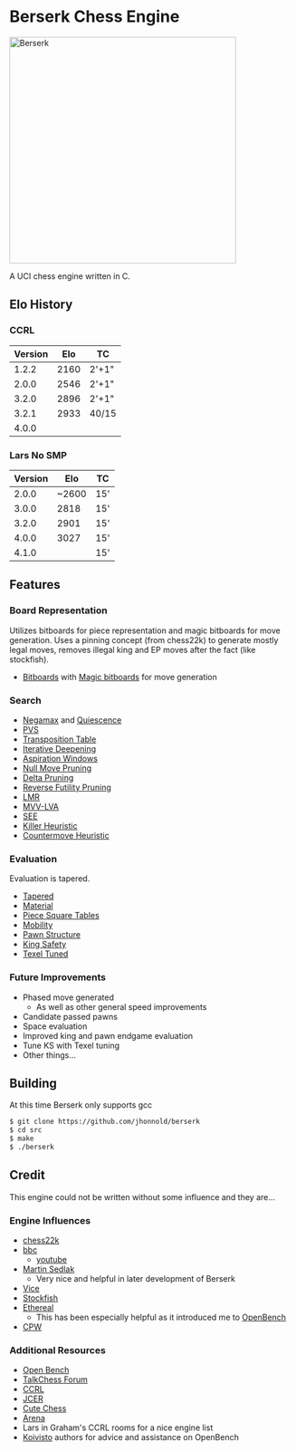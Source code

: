 # Berserk Chess Engine

<img src="resources/berserk.jpg" alt="Berserk" width="400" />

A UCI chess engine written in C.

## Elo History

### CCRL

| **Version** | **Elo** | **TC** |
| ----------- | ------- | ------ |
| 1.2.2       | 2160    | 2'+1"  |
| 2.0.0       | 2546    | 2'+1"  |
| 3.2.0       | 2896    | 2'+1"  |
| 3.2.1       | 2933    | 40/15  |
| 4.0.0       |         |        |

### Lars No SMP

| **Version** | **Elo** | **TC** |
| ----------- | ------- | ------ |
| 2.0.0       | ~2600   | 15'    |
| 3.0.0       | 2818    | 15'    |
| 3.2.0       | 2901    | 15'    |
| 4.0.0       | 3027    | 15'    |
| 4.1.0       |         | 15'    |

## Features

### Board Representation

Utilizes bitboards for piece representation and magic bitboards for move generation. Uses a pinning concept (from chess22k) to generate mostly legal moves, removes illegal king and EP moves after the fact (like stockfish).

- [Bitboards](https://www.chessprogramming.org/Bitboards) with [Magic bitboards](https://www.chessprogramming.org/Magic_Bitboards) for move generation

### Search

- [Negamax](https://www.chessprogramming.org/Negamax) and [Quiescence](https://www.chessprogramming.org/Quiescence_Search)
- [PVS](https://www.chessprogramming.org/Principal_Variation_Search)
- [Transposition Table](https://www.chessprogramming.org/Transposition_Table)
- [Iterative Deepening](https://www.chessprogramming.org/Iterative_Deepening)
- [Aspiration Windows](https://www.chessprogramming.org/Aspiration_Windows)
- [Null Move Pruning](https://www.chessprogramming.org/Null_Move_Pruning)
- [Delta Pruning](https://www.chessprogramming.org/Delta_Pruning)
- [Reverse Futility Pruning](https://www.chessprogramming.org/Reverse_Futility_Pruning)
- [LMR](https://www.chessprogramming.org/Late_Move_Reductions)
- [MVV-LVA](https://www.chessprogramming.org/MVV-LVA)
- [SEE](https://www.chessprogramming.org/Static_Exchange_Evaluation)
- [Killer Heuristic](https://www.chessprogramming.org/Killer_Heuristic)
- [Countermove Heuristic](https://www.chessprogramming.org/Countermove_Heuristic)

### Evaluation

Evaluation is tapered.

- [Tapered](https://www.chessprogramming.org/Tapered_Eval)
- [Material](https://www.chessprogramming.org/Material)
- [Piece Square Tables](https://www.chessprogramming.org/Piece-Square_Tables)
- [Mobility](https://www.chessprogramming.org/Mobility)
- [Pawn Structure](https://www.chessprogramming.org/Pawn_Structure)
- [King Safety](https://www.chessprogramming.org/King_Safety)
- [Texel Tuned](https://www.chessprogramming.org/Texel's_Tuning_Method)

### Future Improvements

- Phased move generated
  - As well as other general speed improvements
- Candidate passed pawns
- Space evaluation
- Improved king and pawn endgame evaluation
- Tune KS with Texel tuning
- Other things...

## Building

At this time Berserk only supports gcc

```bash
$ git clone https://github.com/jhonnold/berserk
$ cd src
$ make
$ ./berserk
```

## Credit

This engine could not be written without some influence and they are...

### Engine Influences

- [chess22k](https://github.com/sandermvdb/chess22k)
- [bbc](https://github.com/maksimKorzh/chess_programming)
  - [youtube](https://www.youtube.com/channel/UCB9-prLkPwgvlKKqDgXhsMQ)
- [Martin Sedlak](https://www.chessprogramming.org/Cheng)
  - Very nice and helpful in later development of Berserk
- [Vice](https://github.com/bluefeversoft/Vice_Chess_Engine)
- [Stockfish](https://github.com/official-stockfish/Stockfish)
- [Ethereal](https://github.com/AndyGrant/Ethereal)
  - This has been especially helpful as it introduced me to [OpenBench](https://github.com/AndyGrant/OpenBench)
- [CPW](https://www.chessprogramming.org/Main_Page)

### Additional Resources

- [Open Bench](https://github.com/AndyGrant/OpenBench)
- [TalkChess Forum](http://talkchess.com/forum3/viewforum.php?f=7)
- [CCRL](https://kirill-kryukov.com/chess/discussion-board/viewforum.php?f=7)
- [JCER](https://chessengines.blogspot.com/p/rating-jcer.html)
- [Cute Chess](https://cutechess.com/)
- [Arena](http://www.playwitharena.de/)
- Lars in Graham's CCRL rooms for a nice engine list
- [Koivisto](https://github.com/Luecx/Koivisto) authors for advice and assistance on OpenBench
